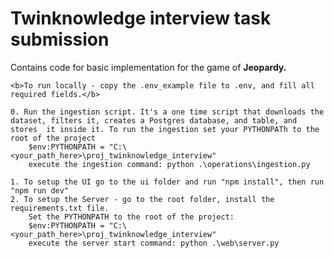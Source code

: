 <h1>Twinknowledge interview task submission</h1>

Contains code for basic implementation for the game of <b>Jeopardy.</b>


    <b>To run locally - copy the .env_example file to .env, and fill all required fields.</b>

    0. Run the ingestion script. It's a one time script that downloads the dataset, filters it, creates a Postgres database, and table, and stores  it inside it. To run the ingestion set your PYTHONPATh to the root of the project
        $env:PYTHONPATH = "C:\<your_path_here>\proj_twinknowledge_interview"
        execute the ingestion command: python .\operations\ingestion.py

    1. To setup the UI go to the ui folder and run "npm install", then run "npm run dev"
    2. To setup the Server - go to the root folder, install the requirements.txt file. 
        Set the PYTHONPATH to the root of the project:
        $env:PYTHONPATH = "C:\<your_path_here>\proj_twinknowledge_interview"
        execute the server start command: python .\web\server.py